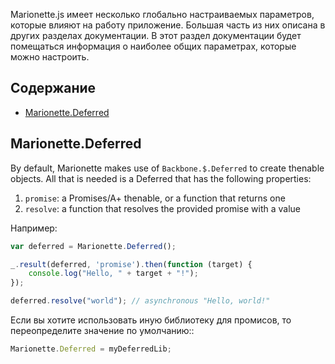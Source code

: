 Marionette.js имеет несколько глобально настраиваемых параметров,
которые влияют на работу приложение. Большая часть из них описана в других
разделах документации. В этот раздел документации будет помещаться информация
о наиболее общих параметрах, которые можно настроить.

## Содержание

* [Marionette.Deferred](#deferred)

## <a name="deferred"></a> Marionette.Deferred

By default, Marionette makes use of `Backbone.$.Deferred` to create
thenable objects. All that is needed is a Deferred that has the
following properties:

1. `promise`: a Promises/A+ thenable, or a function that returns one
2. `resolve`: a function that resolves the provided promise with a value

Например:

```js
var deferred = Marionette.Deferred();

_.result(deferred, 'promise').then(function (target) {
    console.log("Hello, " + target + "!");
});

deferred.resolve("world"); // asynchronous "Hello, world!"
```

Если вы хотите использовать иную библиотеку для промисов, то переопределите значение по умолчанию::

```js
Marionette.Deferred = myDeferredLib;
```